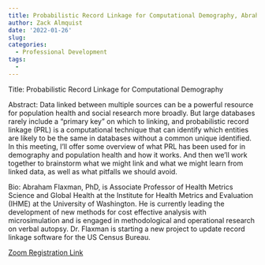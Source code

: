 ```yaml
---
title: Probabilistic Record Linkage for Computational Demography, Abraham Flaxman, UW 
author: Zack Almquist
date: '2022-01-26'
slug: 
categories:
  - Professional Development
tags:
  - 
---
```


Title: Probabilistic Record Linkage for Computational Demography

 

Abstract: Data linked between multiple sources can be a powerful resource for population health and social research more broadly.  But large databases rarely include a “primary key” on which to linking, and probabilistic record linkage (PRL) is a computational technique that can identify which entities are likely to be the same in databases without a common unique identified.  In this meeting, I’ll offer some overview of what PRL has been used for in demography and population health and how it works.  And then we’ll work together to brainstorm what we might link and what we might learn from linked data, as well as what pitfalls we should avoid. 

Bio: Abraham Flaxman, PhD, is Associate Professor of Health Metrics Science and Global Health at the Institute for Health Metrics and Evaluation (IHME) at the University of Washington. He is currently leading the development of new methods for cost effective analysis with microsimulation and is engaged in methodological and operational research on verbal autopsy. Dr. Flaxman is starting a new project to update record linkage software for the US Census Bureau.

[Zoom Registration Link](https://washington.zoom.us/meeting/register/tJMrdeGqpz4qEt3nymYDdQyVi-X9NeZS28yS)